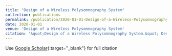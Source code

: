 ```yaml
---
title: "Design of a Wireless Polysomnography System"
collection: publications
permalink: /publication/2020-01-01-Design-of-a-Wireless-Polysomnography-System
date: 2020-01-01
venue: 'Design of a Wireless Polysomnography System'
citation: '&quot;Design of a Wireless Polysomnography System.&quot; Design of a Wireless Polysomnography System, 2020.'
---
```

Use [Google Scholar](https://scholar.google.com/scholar?q=Design+of+a+Wireless+Polysomnography+System){:target="_blank"} for full citation